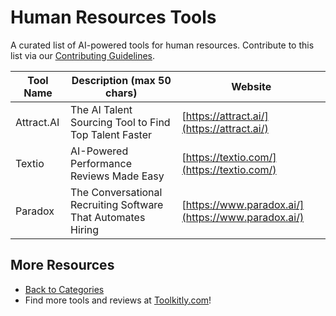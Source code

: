 # Human Resources Tools

A curated list of AI-powered tools for human resources. Contribute to this list via our [Contributing Guidelines](../CONTRIBUTING.md).

| Tool Name | Description (max 50 chars) | Website |
|-----------|----------------------------|---------|
| Attract.AI | The AI Talent Sourcing Tool to Find Top Talent Faster | [https://attract.ai/](https://attract.ai/) |
| Textio | AI-Powered Performance Reviews Made Easy | [https://textio.com/](https://textio.com/) |
| Paradox | The Conversational Recruiting Software That Automates Hiring | [https://www.paradox.ai/](https://www.paradox.ai/) |

## More Resources
- [Back to Categories](../README.md)
- Find more tools and reviews at [Toolkitly.com](https://toolkitly.com)!
